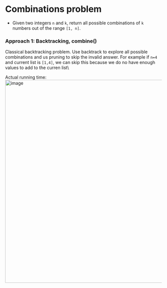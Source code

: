 # Combinations problem
* Given two integers `n` and `k`, return all possible combinations of `k` numbers out of the range `[1, n]`.


### Approach 1: Backtracking, combine()
Classical backtracking problem. Use backtrack to explore all possible combinations and us pruning to skip the invalid answer. For example if `n=4` and current list is `[1,4]`, we can skip this because we do no have enough values to add to the curren list\

Actual running time:\
<img width="654" alt="image" src="https://user-images.githubusercontent.com/25105806/132046287-693c7d9a-8a14-4ce8-8cc5-95920773e74e.png">



